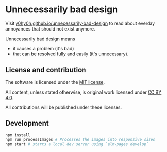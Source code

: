 # Unnecessarily bad design

Visit [y0hy0h.github.io/unnecessarily-bad-design](https://y0hy0h.github.io/unnecessarily-bad-design/) to read about everday annoyances that should not exist anymore.

Unnecessarily bad design means
- it causes a problem (it's bad)
- that can be resolved fully and easily (it's unnecessary).

## License and contribution
The software is licensed under the [MIT license](./LICENSE).

All content, unless stated otherwise, is original work licensed under [CC BY 4.0](https://creativecommons.org/licenses/by/4.0/).

All contributions will be published under these licenses.

## Development
```bash
npm install
npm run processImages # Processes the images into responsive sizes
npm start # starts a local dev server using `elm-pages develop`
```
